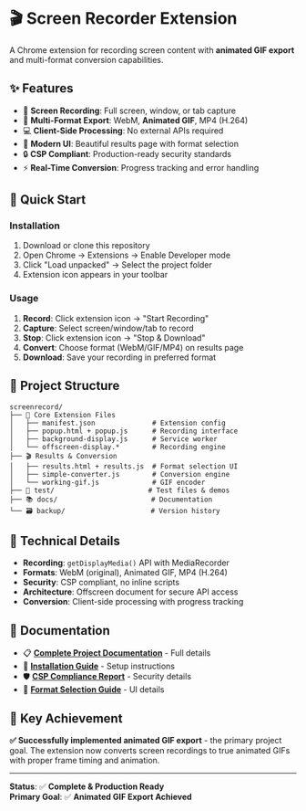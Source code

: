# 🎬 Screen Recorder Extension

A Chrome extension for recording screen content with **animated GIF export** and multi-format conversion capabilities.

## ✨ Features

- 🎥 **Screen Recording**: Full screen, window, or tab capture
- 🔄 **Multi-Format Export**: WebM, **Animated GIF**, MP4 (H.264)
- 💻 **Client-Side Processing**: No external APIs required  
- 🎨 **Modern UI**: Beautiful results page with format selection
- 🔒 **CSP Compliant**: Production-ready security standards
- ⚡ **Real-Time Conversion**: Progress tracking and error handling

## 🚀 Quick Start

### Installation
1. Download or clone this repository
2. Open Chrome → Extensions → Enable Developer mode
3. Click "Load unpacked" → Select the project folder
4. Extension icon appears in your toolbar

### Usage
1. **Record**: Click extension icon → "Start Recording"  
2. **Capture**: Select screen/window/tab to record
3. **Stop**: Click extension icon → "Stop & Download"
4. **Convert**: Choose format (WebM/GIF/MP4) on results page
5. **Download**: Save your recording in preferred format

## 📁 Project Structure

```
screenrecord/
├── 📄 Core Extension Files
│   ├── manifest.json              # Extension config
│   ├── popup.html + popup.js      # Recording interface  
│   ├── background-display.js      # Service worker
│   └── offscreen-display.*        # Recording engine
├── 🎬 Results & Conversion
│   ├── results.html + results.js  # Format selection UI
│   ├── simple-converter.js        # Conversion engine
│   └── working-gif.js             # GIF encoder
├── 🧪 test/                       # Test files & demos
├── 📚 docs/                       # Documentation
└── 🗃️ backup/                     # Version history
```

## 🔧 Technical Details

- **Recording**: `getDisplayMedia()` API with MediaRecorder
- **Formats**: WebM (original), Animated GIF, MP4 (H.264)
- **Security**: CSP compliant, no inline scripts
- **Architecture**: Offscreen document for secure API access
- **Conversion**: Client-side processing with progress tracking

## 📖 Documentation

- 📋 **[Complete Project Documentation](PROJECT_DOCUMENTATION.md)** - Full details
- 🔧 **[Installation Guide](docs/INSTALLATION.md)** - Setup instructions
- 🛡️ **[CSP Compliance Report](docs/CSP_COMPLIANCE_REPORT.md)** - Security details
- 🎯 **[Format Selection Guide](docs/FORMAT_SELECTION_REPORT.md)** - UI details

## 🎯 Key Achievement

**✅ Successfully implemented animated GIF export** - the primary project goal. The extension now converts screen recordings to true animated GIFs with proper frame timing and animation.

---

**Status**: ✅ **Complete & Production Ready**  
**Primary Goal**: ✅ **Animated GIF Export Achieved**

